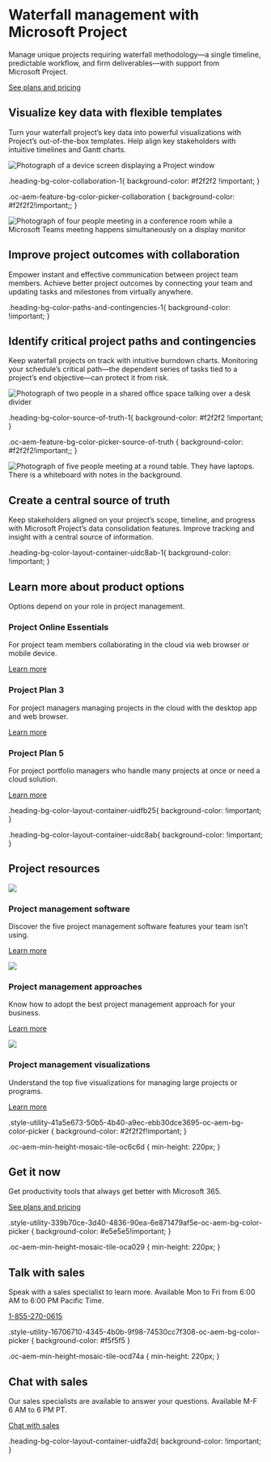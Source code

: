 # Waterfall management with Microsoft Project

Manage unique projects requiring waterfall methodology—a single timeline, predictable workflow, and firm deliverables—with support from Microsoft Project.

[See plans and pricing](https://www.microsoft.com/en-us/microsoft-365/project/compare-microsoft-project-management-software?tab=1)

## Visualize key data with flexible templates

Turn your waterfall project’s key data into powerful visualizations with Project’s out-of-the-box templates. Help align key stakeholders with intuitive timelines and Gantt charts.

 ![Photograph of a device screen displaying a Project window](https://cdn-dynmedia-1.microsoft.com/is/image/microsoftcorp/Image_Visualizekeydata_830x500_RE30dtH-1?resMode=sharp2&op_usm=1.5,0.65,15,0&wid=1920&qlt=100&fmt=png-alpha&fit=constrain)

.heading-bg-color-collaboration-1{ background-color: #f2f2f2 !important; }

.oc-aem-feature-bg-color-picker-collaboration { background-color: #f2f2f2!important;; }

![Photograph of four people meeting in a conference room while a Microsoft Teams meeting happens simultaneously on a display monitor](https://cdn-dynmedia-1.microsoft.com/is/image/microsoftcorp/Storyblade02_RE4mO4b?resMode=sharp2&op_usm=1.5,0.65,15,0&wid=1920&hei=700&qlt=100&fmt=png-alpha&fit=constrain)

## Improve project outcomes with collaboration

Empower instant and effective communication between project team members. Achieve better project outcomes by connecting your team and updating tasks and milestones from virtually anywhere.

.heading-bg-color-paths-and-contingencies-1{ background-color: !important; }

## Identify critical project paths and contingencies

Keep waterfall projects on track with intuitive burndown charts. Monitoring your schedule’s critical path—the dependent series of tasks tied to a project’s end objective—can protect it from risk.

![Photograph of two people in a shared office space talking over a desk divider](https://cdn-dynmedia-1.microsoft.com/is/image/microsoftcorp/Storyblade03_RE4DH5b?resMode=sharp2&op_usm=1.5,0.65,15,0&wid=1920&hei=700&qlt=100&fmt=png-alpha&fit=constrain)

.heading-bg-color-source-of-truth-1{ background-color: #f2f2f2 !important; }

.oc-aem-feature-bg-color-picker-source-of-truth { background-color: #f2f2f2!important;; }

![Photograph of five people meeting at a round table. They have laptops. There is a whiteboard with notes in the background.](https://cdn-dynmedia-1.microsoft.com/is/image/microsoftcorp/Storyblade04_RE4DH5d?resMode=sharp2&op_usm=1.5,0.65,15,0&wid=1920&hei=700&qlt=100&fmt=png-alpha&fit=constrain)

## Create a central source of truth

Keep stakeholders aligned on your project’s scope, timeline, and progress with Microsoft Project’s data consolidation features. Improve tracking and insight with a central source of information.

.heading-bg-color-layout-container-uidc8ab-1{ background-color: !important; }

## Learn more about product options

Options depend on your role in project management.

### Project Online Essentials

For project team members collaborating in the cloud via web browser or mobile device.

[Learn more](https://www.microsoft.com/en-us/microsoft-365/project/compare-microsoft-project-management-software)

### Project Plan 3

For project managers managing projects in the cloud with the desktop app and web browser.

[Learn more](https://www.microsoft.com/en-us/microsoft-365/project/project-plan-3)

### Project Plan 5

For project portfolio managers who handle many projects at once or need a cloud solution.

[Learn more](https://www.microsoft.com/en-us/microsoft-365/project/project-plan-5)

.heading-bg-color-layout-container-uidfb25{ background-color: !important; }

.heading-bg-color-layout-container-uidc8ab{ background-color: !important; }

## Project resources

![](https://cdn-dynmedia-1.microsoft.com/is/image/microsoftcorp/icon_1_RE4DtSp?resMode=sharp2&op_usm=1.5,0.65,15,0&wid=40&hei=40&qlt=100&fit=constrain)

### Project management software

Discover the five project management software features your team isn’t using.

[Learn more](https://www.microsoft.com/en-us/microsoft-365/business-insights-ideas/resources/5-project-management-software-features-your-team-isnt-using)

![](https://cdn-dynmedia-1.microsoft.com/is/image/microsoftcorp/icon_02_RE4DtSs?resMode=sharp2&op_usm=1.5,0.65,15,0&wid=40&hei=40&qlt=100&fit=constrain)

### Project management approaches

Know how to adopt the best project management approach for your business.

[Learn more](https://www.microsoft.com/en-us/microsoft-365/business-insights-ideas/resources/adopting-the-best-project-management-process-for-your-business)

![](https://cdn-dynmedia-1.microsoft.com/is/image/microsoftcorp/icon_03_RE4DtSv?resMode=sharp2&op_usm=1.5,0.65,15,0&wid=40&hei=40&qlt=100&fit=constrain)

### Project management visualizations

Understand the top five visualizations for managing large projects or programs.

[Learn more](https://www.microsoft.com/en-us/microsoft-365/business-insights-ideas/resources/top-five-visual-project-management-solutions-for-large-programs)

.style-utility-41a5e673-50b5-4b40-a9ec-ebb30dce3695-oc-aem-bg-color-picker { background-color: #2f2f2f!important; }

.oc-aem-min-height-mosaic-tile-oc6c6d { min-height: 220px; }

## Get it now

Get productivity tools that always get better with Microsoft 365.

[See plans and pricing](https://www.microsoft.com/en-us/microsoft-365/compare-all-microsoft-365-products?activetab=tab:primaryr2)

.style-utility-339b70ce-3d40-4836-90ea-6e871479af5e-oc-aem-bg-color-picker { background-color: #e5e5e5!important; }

.oc-aem-min-height-mosaic-tile-oca029 { min-height: 220px; }

## Talk with sales

Speak with a sales specialist to learn more. Available Mon to Fri from 6:00 AM to 6:00 PM Pacific Time.

[1-855-270-0615](tel:1-855-270-0615)

.style-utility-16706710-4345-4b0b-9f98-74530cc7f308-oc-aem-bg-color-picker { background-color: #f5f5f5 }

.oc-aem-min-height-mosaic-tile-ocd74a { min-height: 220px; }

## Chat with sales

Our sales specialists are available to answer your questions. Available M-F 6 AM to 6 PM PT.

[Chat with sales](https://www.microsoft.com/en-us/microsoft-365/project/waterfall-methodology#)

.heading-bg-color-layout-container-uidfa2d{ background-color: !important; }